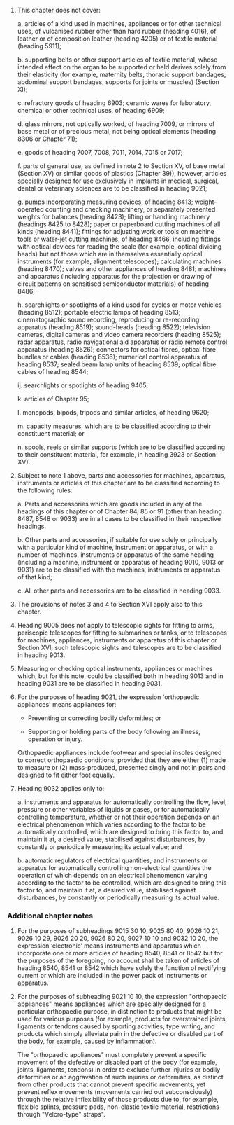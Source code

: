 1. This chapter does not cover:

    a. articles of a kind used in machines, appliances or for other technical uses, of vulcanised rubber other than hard rubber (heading 4016), of leather or of composition leather (heading 4205) or of textile material (heading 5911);
    
    b. supporting belts or other support articles of textile material, whose intended effect on the organ to be supported or held derives solely from their elasticity (for example, maternity belts, thoracic support bandages, abdominal support bandages, supports for joints or muscles) (Section XI);
    
    c. refractory goods of heading 6903; ceramic wares for laboratory, chemical or other technical uses, of heading 6909;
    
    d. glass mirrors, not optically worked, of heading 7009, or mirrors of base metal or of precious metal, not being optical elements (heading 8306 or Chapter 71);
    
    e. goods of heading 7007, 7008, 7011, 7014, 7015 or 7017;
    
    f. parts of general use, as defined in note 2 to Section XV, of base metal (Section XV) or similar goods of plastics (Chapter 39)), however, articles specially designed for use exclusively in implants in medical, surgical, dental or veterinary sciences are to be classified in heading 9021;
    
    g. pumps incorporating measuring devices, of heading 8413; weight-operated counting and checking machinery, or separately presented weights for balances (heading 8423); lifting or handling machinery (headings 8425 to 8428); paper or paperboard cutting machines of all kinds (heading 8441); fittings for adjusting work or tools on machine tools or water-jet cutting machines, of heading 8466, including fittings with optical devices for reading the scale (for example, optical dividing heads) but not those which are in themselves essentially optical instruments (for example, alignment telescopes); calculating machines (heading 8470); valves and other appliances of heading 8481; machines and apparatus (including apparatus for the projection or drawing of circuit patterns on sensitised semiconductor materials) of heading 8486;
    
    h. searchlights or spotlights of a kind used for cycles or motor vehicles (heading 8512); portable electric lamps of heading 8513; cinematographic sound recording, reproducing or re-recording apparatus (heading 8519); sound-heads (heading 8522); television cameras, digital cameras and video camera recorders (heading 8525); radar apparatus, radio navigational aid apparatus or radio remote control apparatus (heading 8526); connectors for optical fibres, optical fibre bundles or cables (heading 8536); numerical control apparatus of heading 8537; sealed beam lamp units of heading 8539; optical fibre cables of heading 8544;
    
    ij. searchlights or spotlights of heading 9405;
    
    k. articles of Chapter 95;
    
    l. monopods, bipods, tripods and similar articles, of heading 9620;
    
    m. capacity measures, which are to be classified according to their constituent material; or
    
    n. spools, reels or similar supports (which are to be classified according to their constituent material, for example, in heading 3923 or Section XV).

2. Subject to note 1 above, parts and accessories for machines, apparatus, instruments or articles of this chapter are to be classified according to the following rules:

    a. Parts and accessories which are goods included in any of the headings of this chapter or of Chapter 84, 85 or 91 (other than heading 8487, 8548 or 9033) are in all cases to be classified in their respective headings.
    
    b. Other parts and accessories, if suitable for use solely or principally with a particular kind of machine, instrument or apparatus, or with a number of machines, instruments or apparatus of the same heading (including a machine, instrument or apparatus of heading 9010, 9013 or 9031) are to be classified with the machines, instruments or apparatus of that kind;
    
    c. All other parts and accessories are to be classified in heading 9033.

3. The provisions of notes 3 and 4 to Section XVI apply also to this chapter.

4. Heading 9005 does not apply to telescopic sights for fitting to arms, periscopic telescopes for fitting to submarines or tanks, or to telescopes for machines, appliances, instruments or apparatus of this chapter or Section XVI; such telescopic sights and telescopes are to be classified in heading 9013.

5. Measuring or checking optical instruments, appliances or machines which, but for this note, could be classified both in heading 9013 and in heading 9031 are to be classified in heading 9031.

6. For the purposes of heading 9021, the expression 'orthopaedic appliances' means appliances for:

    - Preventing or correcting bodily deformities; or
    
    - Supporting or holding parts of the body following an illness, operation or injury.
    
    Orthopaedic appliances include footwear and special insoles designed to correct orthopaedic conditions, provided that they are either (1) made to measure or (2) mass-produced, presented singly and not in pairs and designed to fit either foot equally.

7. Heading 9032 applies only to:

    a. instruments and apparatus for automatically controlling the flow, level, pressure or other variables of liquids or gases, or for automatically controlling temperature, whether or not their operation depends on an electrical phenomenon which varies according to the factor to be automatically controlled, which are designed to bring this factor to, and maintain it at, a desired value, stabilised against disturbances, by constantly or periodically measuring its actual value; and
    
    b. automatic regulators of electrical quantities, and instruments or apparatus for automatically controlling non-electrical quantities the operation of which depends on an electrical phenomenon varying according to the factor to be controlled, which are designed to bring this factor to, and maintain it at, a desired value, stabilised against disturbances, by constantly or periodically measuring its actual value.

### Additional chapter notes

1. For the purposes of subheadings 9015 30 10, 9025 80 40, 9026 10 21, 9026 10 29, 9026 20 20, 9026 80 20, 9027 10 10 and 9032 10 20, the expression ‘electronic’ means instruments and apparatus which incorporate one or more articles of heading 8540, 8541 or 8542 but for the purposes of the foregoing, no account shall be taken of articles of heading 8540, 8541 or 8542 which have solely the function of rectifying current or which are included in the power pack of instruments or apparatus.

2. For the purposes of subheading 9021 10 10, the expression "orthopaedic appliances" means appliances which are specially designed for a particular orthopaedic purpose, in distinction to products that might be used for various purposes (for example, products for overstrained joints, ligaments or tendons caused by sporting activities, type writing, and products which simply alleviate pain in the defective or disabled part of the body, for example, caused by inflammation).

    The "orthopaedic appliances" must completely prevent a specific movement of the defective or disabled part of the body (for example, joints, ligaments, tendons) in order to exclude further injuries or bodily deformities or an aggravation of such injuries or deformities, as distinct from other products that cannot prevent specific movements, yet prevent reflex movements (movements carried out subconsciously) through the relative inflexibility of those products due to, for example, flexible splints, pressure pads, non-elastic textile material, restrictions through "Velcro-type" straps".
